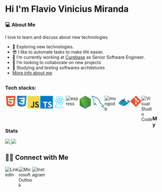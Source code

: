 # Hi I'm Flavio Vinicius Miranda


### 💻 About Me 

I love to learn and discuss about new technologies
- 🤔 Exploring new technologies.
- 😎 I like to automate tasks to make life easier.
- 🔭 I’m currently working at <a href="[https://github.com/](https://bankly.com.br/en](https://github.com/curebase)">Curebase</a> as Senior Software Engineer.
- 👯 I’m looking to collaborate on new projects
- 📖 Studying and testing softwares architetures
- <a href="https://vinniimiranda.com.br" >More info about me</a>



##

### Tech stacks:

<img align="left" alt="html5" width="36px" src="https://raw.githubusercontent.com/devicons/devicon/9c6bfdb9783cdfe1018666ed76adcfd3eab6fad6/icons/html5/html5-original.svg" alt="html5" />
<img align="left" alt="css3" width="36px" src="https://raw.githubusercontent.com/devicons/devicon/9c6bfdb9783cdfe1018666ed76adcfd3eab6fad6/icons/css3/css3-original.svg" />

<img align="left" alt="javascript" width="42px" src="https://raw.githubusercontent.com/devicons/devicon/9c6bfdb9783cdfe1018666ed76adcfd3eab6fad6/icons/javascript/javascript-original.svg" />
<img align="left" alt="typescript" width="42px" src="https://raw.githubusercontent.com/devicons/devicon/9c6bfdb9783cdfe1018666ed76adcfd3eab6fad6/icons/typescript/typescript-original.svg" />
<img align="left" alt="react" width="42px" src="https://raw.githubusercontent.com/devicons/devicon/9c6bfdb9783cdfe1018666ed76adcfd3eab6fad6/icons/react/react-original-wordmark.svg" />
<img align="left" alt="express" width="42px" src="https://raw.githubusercontent.com/dustin100/dustin100/master/assests/express-original.svg" />
<img align="left" alt="nodejs" width="42px" src="https://raw.githubusercontent.com/devicons/devicon/9c6bfdb9783cdfe1018666ed76adcfd3eab6fad6/icons/nodejs/nodejs-original.svg"/>
<img align="left" alt="mysql" width="42px" src="https://raw.githubusercontent.com/devicons/devicon/9c6bfdb9783cdfe1018666ed76adcfd3eab6fad6/icons/mysql/mysql-original.svg" />
<img align="left" alt="mongodb" width="42px" src="https://raw.githubusercontent.com/dustin100/dustin100/master/assests/mongodb-original.svg" />
<img align="left" alt="docker" width="42px" src="https://raw.githubusercontent.com/devicons/devicon/9c6bfdb9783cdfe1018666ed76adcfd3eab6fad6/icons/docker/docker-original.svg" />


<img align="left" alt="Git" width="36px" src="https://raw.githubusercontent.com/devicons/devicon/9c6bfdb9783cdfe1018666ed76adcfd3eab6fad6/icons/git/git-original.svg" />

<img align="left" alt="Visual Studio Code" width="36px" src="https://upload.wikimedia.org/wikipedia/commons/thumb/9/9a/Visual_Studio_Code_1.35_icon.svg/512px-Visual_Studio_Code_1.35_icon.svg.png" />

<br />
<br />

## 


### My Stats

<p>
<a href="https://github.com/vinniimiranda">
  <img height="180em" src="https://github-readme-stats.vercel.app/api?username=vinniimiranda&show_icons=true&theme=radical" />
  <img height="180em" src="https://github-readme-stats-eight-theta.vercel.app/api/top-langs/?username=vinniimiranda&theme=radical&layout=compact" />
</a>
</p>

##  🤝🏻 Connect with Me

<p>
<a href="https://www.linkedin.com/in/flavio-vinicius-miranda-b8718b80"/><img align="left" alt="LinkedIn" width="44px" src="https://www.flaticon.com/svg/static/icons/svg/174/174857.svg"/></a>
<a href="mailto:flaviovmiranda@hotmail.com"><img align="left" alt="Microsoft Outlook" width="44px" src="https://www.flaticon.com/svg/static/icons/svg/732/732223.svg"/></a>

<a href="https://www.instagram.com/vinnimirandabr"><img align="left" alt="Instagram" width="44px" src="https://www.flaticon.com/svg/static/icons/svg/1384/1384063.svg"/></a>


<!-- - 🔭 I’m currently working on ...
- 🌱 I’m currently learning ...
- 👯 I’m looking to collaborate on ...
- 🤔 I’m looking for help with ...
- 💬 Ask me about ...
- 📫 How to reach me: ...
- 😄 Pronouns: ...
- ⚡ Fun fact: ...
-->
